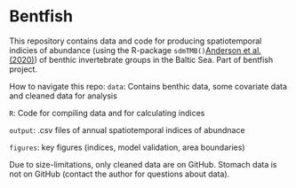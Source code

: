 # Bentfish

This repository contains data and code for producing spatiotemporal indicies of abundance (using the R-package `sdmTMB()`[Anderson et al. (2020)](https://github.com/pbs-assess/sdmTMB)) of benthic invertebrate groups in the Baltic Sea. Part of bentfish project.

How to navigate this repo: 
`data`: Contains benthic data, some covariate data and cleaned data for analysis

`R`: Code for compiling data and for calculating indices

`output`: .csv files of annual spatiotemporal indices of abundnace

`figures`: key figures (indices, model validation, area boundaries)

Due to size-limitations, only cleaned data are on GitHub. Stomach data is not on GitHub (contact the author for questions about data).